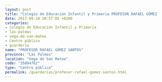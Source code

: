 ```yaml
---
layout: post
title: "Colegio de Educación Infantil y Primaria PROFESOR RAFAEL GÓMEZ SANTOS"
date: 2017-09-20 20:57:05 +0200
categories:
- Colegio de Educación Infantil y Primaria
- las-palmas
- vega-de-san-mateo
- Centro público
- guarderia
name: "PROFESOR RAFAEL GÓMEZ SANTOS"
province: "Las Palmas"
location: "Vega de San Mateo"
code: "35004762"
type: "Centro público"
permalink: /guarderias/profesor-rafael-gomez-santos.html
---
```

